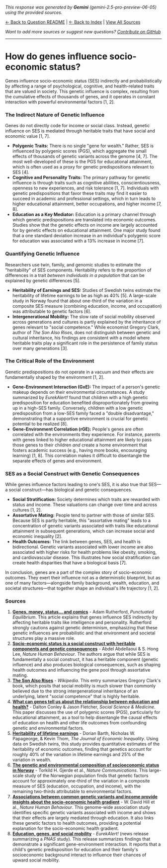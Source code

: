 <!-- 
Generated by: gemini
Model: gemini-2.5-pro-preview-06-05
Prompt type: sources
Generated at: 2025-06-13T09:31:19.722932
-->

*This response was generated by **Gemini** (gemini-2.5-pro-preview-06-05) using the provided sources.*

[← Back to Question README](README.md) | [← Back to Index](../README.md) | [View All Sources](../allsources.md)

*Want to add more sources or suggest new questions? [Contribute on GitHub](https://github.com/justinwest/SuggestedSources)*

---

# How do genes influence socio-economic status?

Genes influence socio-economic status (SES) indirectly and probabilistically by affecting a range of psychological, cognitive, and health-related traits that are valued in society. This genetic influence is complex, resulting from the cumulative effects of thousands of genes, and it operates in constant interaction with powerful environmental factors [1, 2].

### The Indirect Nature of Genetic Influence

Genes do not directly code for income or social class. Instead, genetic influence on SES is mediated through heritable traits that have social and economic value [1, 7].

*   **Polygenic Traits:** There is no single "gene for wealth." Rather, SES is influenced by polygenic scores (PGS), which aggregate the small effects of thousands of genetic variants across the genome [4, 7]. The most well-developed of these is the PGS for educational attainment, which is often used as a proxy for genetic predispositions relevant to SES [4].
*   **Cognitive and Personality Traits:** The primary pathway for genetic influence is through traits such as cognitive abilities, conscientiousness, openness to new experiences, and risk tolerance [1, 7]. Individuals with genetic predispositions that favor these traits may find it easier to succeed in academic and professional settings, which in turn leads to higher educational attainment, better occupations, and higher income [7, 8].
*   **Education as a Key Mediator:** Education is a primary channel through which genetic predispositions are translated into economic outcomes. Studies show that the genetic effects on income are largely accounted for by genetic effects on educational attainment. One major study found that a one standard deviation increase in an individual's polygenic score for education was associated with a 13% increase in income [7].

### Quantifying Genetic Influence

Researchers use twin, family, and genomic studies to estimate the "heritability" of SES components. Heritability refers to the proportion of differences in a trait *between individuals in a population* that can be explained by genetic differences [5].

*   **Heritability of Earnings and SES:** Studies of Swedish twins estimate the heritability of lifetime earnings to be as high as 40% [5]. A large-scale study in Norway found that about one-third of the variation in a composite SES measure (combining education, income, and occupation) was attributable to genetic factors [6].
*   **Intergenerational Mobility:** The slow rate of social mobility observed across generations and cultures is partly explained by the inheritance of genes relevant to "social competence." While economist Gregory Clark, author of *The Son Also Rises*, does not distinguish between genetic and cultural inheritance, his findings are consistent with a model where heritable traits play a significant role in the persistence of family status over many generations [3].

### The Critical Role of the Environment

Genetic predispositions do not operate in a vacuum and their effects are fundamentally shaped by the environment [1, 2].

*   **Gene-Environment Interaction (GxE):** The impact of a person's genetic makeup depends on their environmental circumstances. A study summarized by *EurekAlert!* found that children with a high genetic predisposition for education benefited disproportionately from growing up in a high-SES family. Conversely, children with a low genetic predisposition from a low-SES family faced a "double disadvantage," demonstrating that a supportive environment is crucial for genetic potential to be realized [8].
*   **Gene-Environment Correlation (rGE):** People's genes are often correlated with the environments they experience. For instance, parents with genes linked to higher educational attainment are likely to pass those genes to their children *and* create a home environment that fosters academic success (e.g., having more books, encouraging learning) [1, 8]. This correlation makes it difficult to disentangle the separate effects of genes and environment.

### SES as a Social Construct with Genetic Consequences

While genes influence factors leading to one's SES, it is also true that SES—a social construct—has biological and genetic consequences.

*   **Social Stratification:** Society determines which traits are rewarded with status and income. These valuations can change over time and across cultures [1, 2].
*   **Assortative Mating:** People tend to partner with those of similar SES. Because SES is partly heritable, this "assortative mating" leads to a concentration of genetic variants associated with traits like educational attainment in subsequent generations, which can increase social and economic inequality [2].
*   **Health Outcomes:** The link between genes, SES, and health is bidirectional. Genetic variants associated with lower income are also associated with higher risks for health problems like obesity, smoking, and cardiovascular disease. This illustrates how social stratification can create health disparities that have a biological basis [7].

In conclusion, genes are a part of the complex story of socio-economic outcomes. They exert their influence not as a deterministic blueprint, but as one of many factors—alongside family background, wealth, education, and societal structures—that together shape an individual's life trajectory [1, 2].

### Sources

1.  **[Genes, money, status… and comics](https://arutherford.substack.com/p/genes-money-status-and-comics)** - Adam Rutherford, *Punctuated Equilibrium*. This article explains that genes influence SES indirectly by affecting heritable traits like intelligence and personality. Rutherford strongly cautions against genetic determinism, emphasizing that these genetic influences are probabilistic and that environment and societal structures play a massive role.
2.  **[Socio-economic status is a social construct with heritable components and genetic consequences](https://www.nature.com/articles/s41562-025-02150-4)** - Abdel Abdellaoui & S. Hong Lee, *Nature Human Behaviour*. The authors argue that while SES is fundamentally a social construct, it has a heritable component (genetic influence) and also produces biological consequences, such as shaping health outcomes and influencing the gene pool through assortative mating.
3.  **[The Son Also Rises](https://en.wikipedia.org/wiki/The_Son_Also_Rises_%28book%29)** - *Wikipedia*. This entry summarizes Gregory Clark's book, which posits that social mobility is much slower than commonly believed due to the strong intergenerational inheritance of an underlying, latent "social competence" that is highly heritable.
4.  **[What can genes tell us about the relationship between education and health?](https://pmc.ncbi.nlm.nih.gov/articles/PMC4314507/)** - Dalton Conley & Jason Fletcher, *Social Science & Medicine*. This paper discusses the use of polygenic scores (PGS), particularly for educational attainment, as a tool to help disentangle the causal effects of education on health and other life outcomes from confounding genetic and environmental factors.
5.  **[Heritability of lifetime earnings](https://link.springer.com/article/10.1007/s10888-019-09413-x)** - Dorian Barth, Nicholas W. Papageorge, & Kevin Thom, *The Journal of Economic Inequality*. Using data on Swedish twins, this study provides quantitative estimates of the heritability of economic outcomes, finding that genetics account for roughly 40% of the variation in lifetime earnings and 25% of the variation in wealth.
6.  **[The genetic and environmental composition of socioeconomic status in Norway](https://www.nature.com/articles/s41467-025-58961-6)** - Torkild H. Gjerde et al., *Nature Communications*. This large-scale study of the Norwegian population finds that genetic factors account for approximately one-third of the variation in a composite measure of SES (education, occupation, and income), with the remaining two-thirds attributable to environmental factors.
7.  **[Associations between common genetic variants and income provide insights about the socio-economic health gradient](https://www.nature.com/articles/s41562-024-02080-7)** - W. David Hill et al., *Nature Human Behaviour*. This genome-wide association study identifies specific genetic variants associated with income and shows that their effects are largely mediated through education. It also links these genetic factors to health outcomes, providing a potential explanation for the socio-economic health gradient.
8.  **[Education, genes, and social mobility](https://www.eurekalert.org/news-releases/463685)** - *EurekAlert!* (news release summarizing a *PNAS* study). This release summarizes findings that demonstrate a significant gene-environment interaction. It reports that a child's genetic predisposition for education and their family's socioeconomic background interact to influence their chances of upward social mobility.